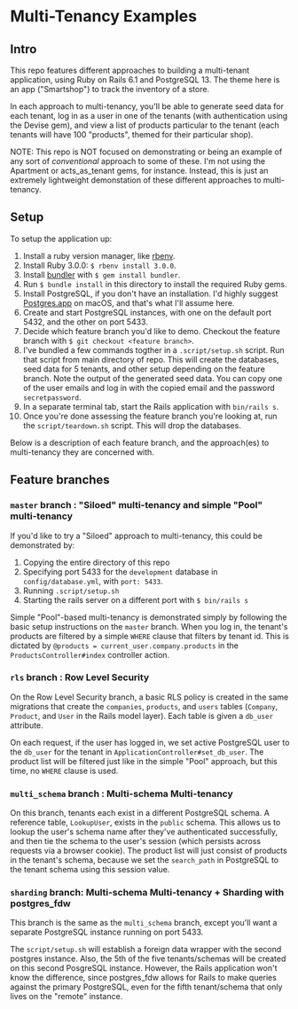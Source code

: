 # Multi-Tenancy Examples

## Intro

This repo features different approaches to building a multi-tenant application, using
Ruby on Rails 6.1 and PostgreSQL 13. The theme here is an app ("Smartshop") to track the inventory of a
store.

In each approach to multi-tenancy, you'll be able to generate seed data for each tenant, log in as a user in one of the tenants (with authentication using the Devise gem), and view a list of products particular to the tenant (each tenants will have 100 "products", themed for their particular shop).

NOTE: This repo is NOT focused on demonstrating or being an example of any sort of *conventional* approach to some of these. I'm not using the Apartment or acts_as_tenant gems, for instance. Instead, this is just an extremely lightweight demonstation of these different approaches to multi-tenancy.

## Setup

To setup the application up:

1. Install a ruby version manager, like [rbenv](https://github.com/rbenv/rbenv#installation).
2. Install Ruby 3.0.0: `$ rbenv install 3.0.0`.
3. Install [bundler](https://bundler.io) with `$ gem install bundler`.
4. Run `$ bundle install` in this directory to install the required Ruby gems.
5. Install PostgreSQL, if you don't have an installation. I'd highly suggest [Postgres.app](https://postgresapp.com)
on macOS, and that's what I'll assume here.
6. Create and start PostgreSQL instances, with one on the default port 5432, and the other on port 5433.
7. Decide which feature branch you'd like to demo. Checkout the feature branch with `$ git checkout <feature branch>`.
8. I've bundled a few commands togther in a `.script/setup.sh` script. Run that script from main directory of repo. This will create the databases, seed data for 5 tenants, and other setup depending on the feature branch. Note the output of the generated seed data. You can copy one of the user emails and log in with the copied email and the password `secretpassword`.
9. In a separate terminal tab, start the Rails application with `bin/rails s`.
10. Once you're done assessing the feature branch you're looking at, run the `script/teardown.sh` script. This will drop the databases.

Below is a description of each feature branch, and the approach(es) to multi-tenancy they are concerned with.

## Feature branches

### `master` branch : "Siloed" multi-tenancy and simple "Pool" multi-tenancy

If you'd like to try a "Siloed" approach to multi-tenancy, this could be demonstrated by:

1. Copying the entire directory of this repo
2. Specifying port 5433 for the `development` database in `config/database.yml`, with `port: 5433`.
3. Running `.script/setup.sh`
4. Starting the rails server on a different port with `$ bin/rails s`

Simple "Pool"-based multi-tenancy is demonstrated simply by following the basic setup instructions on the `master` branch. When you log in, the tenant's products are filtered by a simple `WHERE` clause that filters by tenant id. This is dictated by `@products = current_user.company.products` in the `ProductsController#index` controller action.

### `rls` branch : Row Level Security

On the Row Level Security branch, a basic RLS policy is created in the same migrations that create the `companies`, `products`, and `users` tables (`Company`, `Product`, and `User` in the Rails model layer). Each table is given a `db_user` attribute.

On each request, if the user has logged in, we set active PostgreSQL user to the `db_user` for the tenant in `ApplicationController#set_db_user`. The product list will be filtered just like in the simple "Pool" approach, but this time, no `WHERE` clause is used.

### `multi_schema` branch : Multi-schema Multi-tenancy

On this branch, tenants each exist in a different PostgreSQL schema. A reference table, `LookupUser`, exists in the `public` schema. This allows us to lookup the user's schema name after they've authenticated successfully, and then tie the schema to the user's session (which persists across requests via a browser cookie). The product list will just consist of products in the tenant's schema, because we set the `search_path` in PostgreSQL to the tenant schema using this session value.

### `sharding` branch: Multi-schema Multi-tenancy + Sharding with postgres_fdw

This branch is the same as the `multi_schema` branch, except you'll want a separate PostgreSQL instance running on port 5433.

The `script/setup.sh` will establish a foreign data wrapper with the second postgres instance. Also, the 5th of the five tenants/schemas will be created on this second PosgreSQL instance. However, the Rails application won't know the difference, since postgres_fdw allows for Rails to make queries against the primary PostgreSQL, even for the fifth tenant/schema that only lives on the "remote" instance.